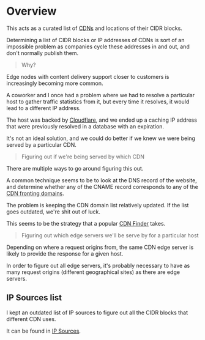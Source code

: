 # Overview

This acts as a curated list of [CDNs](https://en.wikipedia.org/wiki/Content_delivery_network) and locations of their CIDR blocks.

Determining a list of CIDR blocks or IP addresses of CDNs is sort of an impossible problem as companies cycle these addresses in and out, and don't normally publish them.

> Why?

Edge nodes with content delivery support closer to customers is increasingly becoming more common.

A coworker and I once had a problem where we had to resolve a particular host to gather traffic statistics from it, but every time it resolves, it would lead to a different IP address.

The host was backed by [Cloudflare](https://www.cloudflare.com/), and we ended up a caching IP address that were previously resolved in a database with an expiration.

It's not an ideal solution, and we could do better if we knew we were being served by a particular CDN.

> Figuring out if we're being served by which CDN

There are multiple ways to go around figuring this out.

A common technique seems to be to look at the DNS record of the website, and determine whether any of the CNAME record corresponds to any of the [CDN fronting domains](https://github.com/WPO-Foundation/webpagetest/blob/master/agent/wpthook/cdn.h).

The problem is keeping the CDN domain list relatively updated. If the list goes outdated, we're shit out of luck.

This seems to be the strategy that a popular [CDN Finder](https://github.com/turbobytes/cdnfinder) takes.

> Figuring out which edge servers we'll be serve by for a particular host

Depending on where a request origins from, the same CDN edge server is likely to provide the response for a given host.

In order to figure out all edge servers, it's probably necessary to have as many request origins (different geographical sites) as there are edge servers.

## IP Sources list

I kept an outdated list of IP sources to figure out all the CIDR blocks that different CDN uses.

It can be found in [IP Sources](./ip-sources.md).
